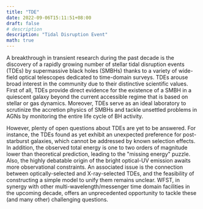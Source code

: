 ```yaml
---
title: "TDE"
date: 2022-09-06T15:11:51+08:00
draft: false
# description
description: "Tidal Disruption Event"
math: true
---
```


A breakthrough in transient research during the past decade is the discovery of a rapidly growing number of stellar tidal disruption events (TDEs) by supermassive black holes (SMBHs) thanks to a variety of wide-field optical telescopes dedicated to time-domain surveys. TDEs arouse broad interest in the community due to their distinctive scientific values. First of all, TDEs provide direct evidence for the existence of a SMBH in a quiescent galaxy beyond the current accessible regime that is based on stellar or gas dynamics. Moreover, TDEs serve as an ideal laboratory to scrutinize the accretion physics of SMBHs and tackle unsettled problems in AGNs by monitoring the entire life cycle of BH activity.

However, plenty of open questions about TDEs are yet to be answered. For instance, the TDEs found as yet exhibit an unexpected preference for post-starburst galaxies, which cannot be addressed by known selection effects. In addition, the observed total energy is one to two orders of magnitude lower than theoretical prediction, leading to the "missing energy" puzzle. Also, the highly debatable origin of the bright optical-UV emission awaits more observational constraints. An associated issue is the connection between optically-selected and X-ray-selected TDEs, and the feasibility of constructing a simple model to unify them remains unclear. WFST, in synergy with other multi-wavelength/messenger time domain facilities in the upcoming decade, offers an unprecedented opportunity to tackle these (and many other) challenging questions.